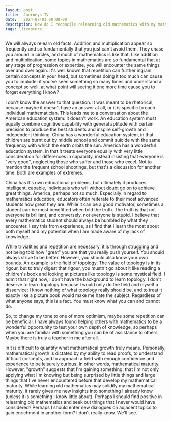```yaml
---
layout: post
title:  Journeys IV
date:   2024-07-01 00:00-00
description: How do I reconcile relearning old mathematics with my mathematical growth?
tags: literature
---
```


We will always relearn old facts. Addition and multiplication appear so frequently and so fundamentally that you just can't avoid them. They chase you around in circles, and much of mathematics is like that. Like addition and multiplication, some topics in mathematics are so fundamental that at any stage of progression or expertise, you will encounter the same things over and over again. It's well known that repetition can further ingrain certain concepts in your head, but sometimes doing it too much can cause you to implode: if you've seen something so many times and understand a concept so well, at what point will seeing it one more time cause you to forget everything I know?

I don't know the answer to that question. It was meant to be rhetorical, because maybe it doesn't have an answer at all, or it is specific to each individual mathematician. This leads me to a conversation about the American education system: it doesn't work. An education system must equally combine cognitive capability with general aptitude with certain precision to produce the best students and inspire self-growth and independent thinking. China has a wonderful education system, in that children are burnt out by middle school and commit suicide with the same frequency with which the earth orbits the sun. America has a wonderful education system, in that it treats everyone equally with very little consideration for differences in capability, instead insisting that everyone is "very good", neglecting those who suffer and those who excel. Not to mention the frequent school shootings, but that's a discussion for another time. Both are examples of extremes.

China has it's own educational problems, but ultimately it produces intelligent, capable, individuals who will without doubt go on to achieve great things. America, perhaps not so much. Especially in regard to mathematics education, educators often reiterate to their most advanced students how great they are. While it can be a good motivator, sometimes a student can be most benefitted when told the truth. The truth is that not everyone is brilliant, and conversely, not everyone is stupid. I believe that every mathematics student should always be humbled by what they encounter. I say this from experience, as I find that I learn the most about both myself and my potential when I am made aware of my lack of knowledge. 

While trivialities and repetition are necessary, it is through struggling and not being told how "great" you are that you really push yourself. You should always strive to be better. However, you should also know your own bounds. An example is the field of topology. The value of topology is in its rigour, but to truly digest that rigour, you mustn't go about it like reading a children's book and looking at pictures like topology is some mystical field. I admit that right now, I don't have the background to learn topology. I don't deserve to learn topology because I would only do the field and myself a disservice: I know nothing of what topology really should be, and to treat it exactly like a picture book would make me hate the subject. Regardless of what anyone says, this is a fact. You must know what you can and cannot do.

So, to change my tone to one of more optimism, maybe some repetition can be beneficial. I have always found helping others with mathematics to be a wonderful opportunity to test your own depth of knowledge, so perhaps when you are familiar with something you can be of assistance to others. Maybe there is truly a teacher in me after all.

In t is difficult to quantify what mathematical growth truly means. Personally, mathematical growth is dictated by my ability to read proofs, to understand difficult concepts, and to approach a field with enough confidence and experience to be leisurely curious. In other words, mathematical maturity. However, "growth" suggests that I'm gaining something, that I'm not only applying what I'm knowing but being surprised by little things and large things that I've never encountered before that develop my mathematical maturity. While learning old mathematics may solidify my mathematical maturity, it rarely gives me new insights into something I already know (unless it is something I know little about). Perhaps I should find positive in relearning old mathematics and seek out things that I never would have considered? Perhaps I should enter new dialogues on adjacent topics to gain enrichment in another form? I don't really know. We'll see.